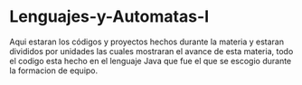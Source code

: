 # Lenguajes-y-Automatas-I
Aqui estaran los códigos y proyectos hechos durante la materia y estaran divididos por unidades las cuales mostraran el avance de esta materia, todo el codigo esta hecho en el lenguaje Java que fue el que se escogio durante la formacion de equipo.
